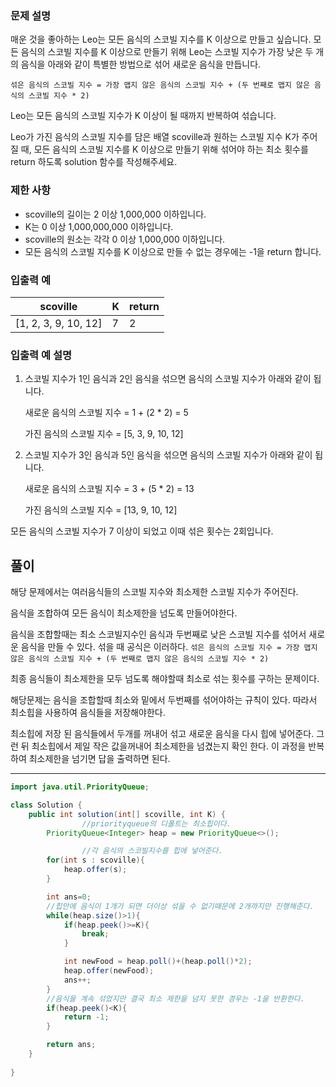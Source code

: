 ### **문제 설명**

매운 것을 좋아하는 Leo는 모든 음식의 스코빌 지수를 K 이상으로 만들고 싶습니다. 모든 음식의 스코빌 지수를 K 이상으로 만들기 위해 Leo는 스코빌 지수가 가장 낮은 두 개의 음식을 아래와 같이 특별한 방법으로 섞어 새로운 음식을 만듭니다.

`섞은 음식의 스코빌 지수 = 가장 맵지 않은 음식의 스코빌 지수 + (두 번째로 맵지 않은 음식의 스코빌 지수 * 2)`

Leo는 모든 음식의 스코빌 지수가 K 이상이 될 때까지 반복하여 섞습니다.

Leo가 가진 음식의 스코빌 지수를 담은 배열 scoville과 원하는 스코빌 지수 K가 주어질 때, 모든 음식의 스코빌 지수를 K 이상으로 만들기 위해 섞어야 하는 최소 횟수를 return 하도록 solution 함수를 작성해주세요.

### 제한 사항

- scoville의 길이는 2 이상 1,000,000 이하입니다.
- K는 0 이상 1,000,000,000 이하입니다.
- scoville의 원소는 각각 0 이상 1,000,000 이하입니다.
- 모든 음식의 스코빌 지수를 K 이상으로 만들 수 없는 경우에는 -1을 return 합니다.

### 입출력 예

| scoville | K | return |
| --- | --- | --- |
| [1, 2, 3, 9, 10, 12] | 7 | 2 |

### 입출력 예 설명

1. 스코빌 지수가 1인 음식과 2인 음식을 섞으면 음식의 스코빌 지수가 아래와 같이 됩니다.
    
    새로운 음식의 스코빌 지수 = 1 + (2 * 2) = 5
    
    가진 음식의 스코빌 지수 = [5, 3, 9, 10, 12]
    
2. 스코빌 지수가 3인 음식과 5인 음식을 섞으면 음식의 스코빌 지수가 아래와 같이 됩니다.
    
    새로운 음식의 스코빌 지수 = 3 + (5 * 2) = 13
    
    가진 음식의 스코빌 지수 = [13, 9, 10, 12]
    

모든 음식의 스코빌 지수가 7 이상이 되었고 이때 섞은 횟수는 2회입니다.

## 풀이

해당 문제에서는 여러음식들의 스코빌 지수와 최소제한 스코빌 지수가 주어진다.  

음식을 조합하여 모든 음식이 최소제한을 넘도록 만들어야한다.

음식을 조합할때는 최소 스코빌지수인 음식과 두번째로 낮은 스코빌 지수를 섞어서 새로운 음식을 만들 수 있다. 섞을 때 공식은 이러하다.
`섞은 음식의 스코빌 지수 = 가장 맵지 않은 음식의 스코빌 지수 + (두 번째로 맵지 않은 음식의 스코빌 지수 * 2)`

최종 음식들이 최소제한을 모두 넘도록 해야할때 최소로 섞는 횟수를 구하는 문제이다.

해당문제는 음식을 조합할때 최소와 밑에서 두번째를 섞어야하는 규칙이 있다. 따라서  최소힙을 사용하여 음식들을 저장해야한다.

최소힙에 저장 된 음식들에서 두개를 꺼내어 섞고 새로운 음식을 다시 힙에 넣어준다. 그런 뒤 최소힙에서 제일 작은 값을꺼내어 최소제한을 넘겼는지 확인 한다. 이 과정을 반복하여 최소제한을 넘기면 답을 출력하면 된다.     

---

```java
import java.util.PriorityQueue;

class Solution {
    public int solution(int[] scoville, int K) {
				//priorityqueue의 디폴트는 최소힙이다.
        PriorityQueue<Integer> heap = new PriorityQueue<>();

				//각 음식의 스코빌지수를 힙에 넣어준다.
        for(int s : scoville){
            heap.offer(s);
        }

        int ans=0;
        //힙안에 음식이 1개가 되면 더이상 섞을 수 없기때문에 2개까지만 진행해준다.
        while(heap.size()>1){
            if(heap.peek()>=K){
                break;
            }

            int newFood = heap.poll()+(heap.poll()*2);
            heap.offer(newFood);
            ans++;
        }
        //음식을 계속 섞었지만 결국 최소 제한을 넘지 못한 경우는 -1을 반환한다.
        if(heap.peek()<K){
            return -1;
        }

        return ans;
    }
    
}
```
